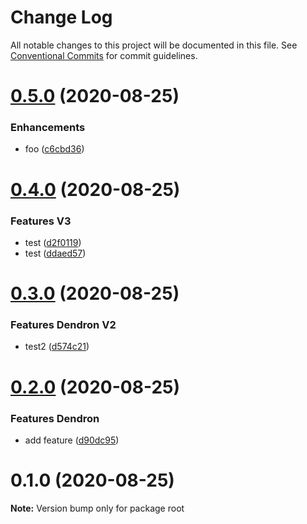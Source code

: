 # Change Log

All notable changes to this project will be documented in this file.
See [Conventional Commits](https://conventionalcommits.org) for commit guidelines.

# [0.5.0](https://github.com/kevinslin/lerna-test/compare/v0.4.0...v0.5.0) (2020-08-25)


### Enhancements

* foo ([c6cbd36](https://github.com/kevinslin/lerna-test/commit/c6cbd363deb7b1f890a423a4c117825e792888dd))





# [0.4.0](https://github.com/kevinslin/lerna-test/compare/v0.3.0...v0.4.0) (2020-08-25)


### Features V3

* test ([d2f0119](https://github.com/kevinslin/lerna-test/commit/d2f01193fd8a98914504a4c6789d2208c4925709))
* test ([ddaed57](https://github.com/kevinslin/lerna-test/commit/ddaed57152a96c416274cff6b5feb72ace57dd41))





# [0.3.0](https://github.com/kevinslin/lerna-test/compare/v0.2.0...v0.3.0) (2020-08-25)


### Features Dendron V2

* test2 ([d574c21](https://github.com/kevinslin/lerna-test/commit/d574c218362471287b0d569bc592c608a113b1e7))





# [0.2.0](https://github.com/kevinslin/lerna-test/compare/v0.1.0...v0.2.0) (2020-08-25)


### Features Dendron

* add feature ([d90dc95](https://github.com/kevinslin/lerna-test/commit/d90dc95320b6217bae10f4506a621e9c0caa6a7f))





# 0.1.0 (2020-08-25)

**Note:** Version bump only for package root

